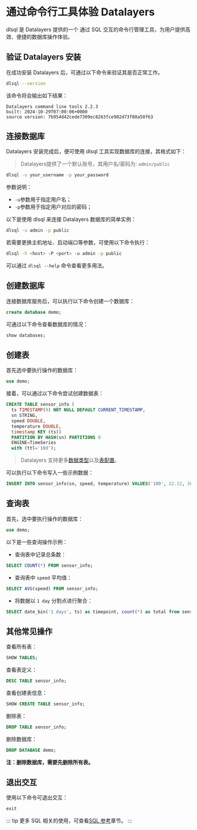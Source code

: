# 通过命令行工具体验 Datalayers

dlsql 是 Datalayers 提供的一个 通过 SQL 交互的命令行管理工具，为用户提供高效、便捷的数据库操作体验。

## 验证 Datalayers 安装
在成功安装 Datalayers 后，可通过以下命令来验证其是否正常工作。
``` bash
dlsql --version
```
该命令将会输出如下结果：
```shell
Datalayers command line tools 2.2.3
built: 2024-10-29T07:00:06+0000
source version: 7b954d42cede7309ec8263fce902d73f80a50f63
```

## 连接数据库
Datalayers 安装完成后，便可使用 dlsql 工具实现数据库的连接，其格式如下：
> Datalayers提供了一个默认账号，其用户名/密码为: `admin/public`
``` bash
dlsql -u your_username -p your_password
```
参数说明：
- `-u`参数用于指定用户名；
- `-p`参数用于指定用户对应的密码；

以下是使用 dlsql 来连接 Datalayers 数据库的简单实例：
``` bash
dlsql -u admin -p public
```

若需要更换主机地址、启动端口等参数，可使用以下命令执行：

``` bash
dlsql -h <host> -P <port> -u admin -p public
```

可以通过 `dlsql --help` 命令查看更多用法。

## 创建数据库

连接数据库服务后，可以执行以下命令创建一个数据库：

``` sql
create database demo;
```

可通过以下命令查看数据库的情况：

``` sql
show databases;
```

## 创建表

首先选中要执行操作的数据库：

``` sql
use demo;
```

接着，可以通过以下命令尝试创建数据表：

``` sql
CREATE TABLE sensor_info (
  ts TIMESTAMP(9) NOT NULL DEFAULT CURRENT_TIMESTAMP,
  sn STRING,
  speed DOUBLE,
  temperature DOUBLE,
  timestamp KEY (ts))
  PARTITION BY HASH(sn) PARTITIONS 8
  ENGINE=TimeSeries
  with (ttl='10d');
```

> Datalayers 支持更多[数据类型](../sql-reference/data-type.md)以及[表配置](../sql-reference/table-engine/timeseries.md)。

可以执行以下命令写入一些示例数据：

``` sql
INSERT INTO sensor_info(sn, speed, temperature) VALUES('100', 22.12, 30.8), ('101', 34.12, 40.6), ('102', 56.12, 52.3);
```

## 查询表

首先，选中要执行操作的数据库：

``` sql
use demo;
```
以下是一些查询操作示例：
- 查询表中记录总条数：

``` sql
SELECT COUNT(*) FROM sensor_info;
```

- 查询表中 `speed` 平均值：

``` sql
SELECT AVG(speed) FROM sensor_info;
```

- 将数据以 `1 day` 分割点进行聚合：

``` sql
SELECT date_bin('1 days', ts) as timepoint, count(*) as total from sensor_info group by timepoint;
```


## 其他常见操作

查看所有表：

``` sql
SHOW TABLES;
```

查看表定义：

``` sql
DESC TABLE sensor_info;
```

查看创建表信息：

``` sql
SHOW CREATE TABLE sensor_info;
```

删除表：

``` sql
DROP TABLE sensor_info;
```

删除数据库：

``` sql
DROP DATABASE demo;
```
**注：删除数据库，需要先删除所有表。**

## 退出交互

使用以下命令可退出交互：

``` sql
exit
```

::: tip
更多 SQL 相关的使用，可查看[SQL 参考](../sql-reference/data-type.md)章节。
:::

